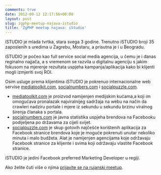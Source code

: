 ```yaml
---
comments: true
date: 2012-09-12 12:17:56+00:00
layout: post
slug: zgphp-meetup-najava-istudio
title: 'ZgPHP meetup najava: iStudio'
---
```


iSTUDIO je mlada tvrtka, stara svega 3 godine. Trenutno iSTUDIO broji 35 zaposlenih s uredima u Zagrebu, Mostaru, a prisutna je i u Beogradu.

iSTUDIO je počeo kao full service social media agencija, u čemu je i danas reginalno najjača, a s vremenom se razvila u digitalnu agenciju s jakim fokusom na mjerenje rezultata uspjeha kampanja/aplikacija kako bi klijenti mogli izmjeriti svoj ROI.

Osim usluge prema klijentima iSTUDIO je pokrenuo internacionalne web servise [mediatoolkit.com](http://mediatoolkit.com), [socialnumbers.com](http://socialnumbers.com) i [socialpuzzle.com](http://socialpuzzle.com).

  * [mediatoolkit.com](http://mediatoolkit.com) je proizvod namijenjen medijskim kućama,a koji im omogućava pronalazak najviralnijeg sadržaja na webu na način da crawleri nadziru portale i mjere iz sekundu u sekundu brzinu viralnog širenja članaka s portala.
  * [socialnumbers.com](http://socialnumbers.com) je javna statistika uspjeha brendova na Facebooku podijeljena po državama za cijeli svijet.
  * [socialpuzzle.com](http://socialpuzzle.com) je skup gotovih najčešće korištenih aplikacija za Facebook stranice brendova koje je moguće pokrenuti unutar nekoliko minuta i malo budžeta. Alat je namijenjen agencijama koje održavaju Facebook stranice za klijente i svima koji održavaju vlastite Facebook stranice.

iSTUDIO je jedini Facebook preferred Marketing Developer u regiji.

Ako želite čuti više o njima [prijavite se na rujanski meetup](http://zgphp.org/2012/09/prva-godisnjica-zgphp-meetupa/).
